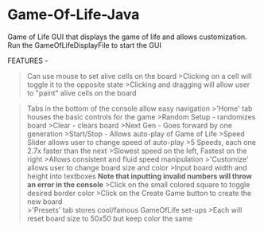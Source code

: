 # Game-Of-Life-Java

Game of Life GUI that displays the game of life and allows customization.
Run the GameOfLifeDisplayFile to start the GUI
	  
FEATURES -
	  
   >Can use mouse to set alive cells on the board
	     >Clicking on a cell will toggle it to the opposite state
	     >Clicking and dragging will allow user to "paint" alive cells on the board
	  
   >Tabs in the bottom of the console allow easy navigation
	  >'Home' tab houses the basic controls for the game
	  	   >Random Setup - randomizes board
		   >Clear - clears board
	  	   >Next Gen - Goes forward by one generation
	  	   >Start/Stop - Allows auto-play of Game of Life
		   >Speed Slider allows user to change speed of auto-play
	  		 >5 Speeds, each one 2.7x faster than the next
	 		 >Slowest speed on the left, Fastest on the right
			 >Allows consistent and fluid speed manipulation
	  >'Customize' allows user to change board size and color 
	  		 >Input board width and height into textboxes
	  			  **Note that inputting invalid numbers will throw an error in the console**
	   		 >Click on the small colored square to toggle desired border color
	   		 >Click on the Create Game button to create the new board		
	  >'Presets' tab stores cool/famous GameOfLife set-ups
	  	 >Each will reset board size to 50x50 but keep color the same 
	 
